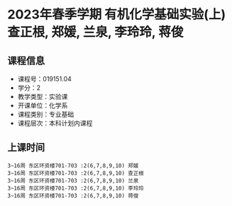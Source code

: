 # 2023年春季学期 有机化学基础实验(上) 查正根, 郑媛, 兰泉, 李玲玲, 蒋俊






## 课程信息

- 课程号：019151.04
- 学分：2
- 教学类型：实验课
- 开课单位：化学系
- 课程类别：专业基础
- 课程层次：本科计划内课程

## 上课时间

```
3~16周 东区环资楼701-703 :2(6,7,8,9,10) 郑媛
3~16周 东区环资楼701-703 :2(6,7,8,9,10) 查正根
3~16周 东区环资楼701-703 :2(6,7,8,9,10) 兰泉
3~16周 东区环资楼701-703 :2(6,7,8,9,10) 李玲玲
3~16周 东区环资楼701-703 :2(6,7,8,9,10) 蒋俊
```

